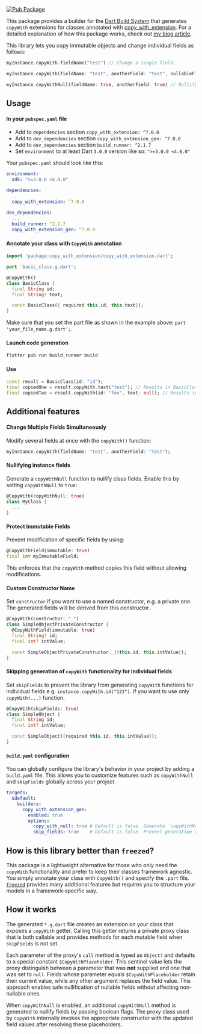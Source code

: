 [![Pub Package](https://img.shields.io/pub/v/copy_with_extension_gen.svg)](https://pub.dev/packages/copy_with_extension_gen)

This package provides a builder for the [Dart Build System](https://pub.dev/packages/build) that generates `copyWith` extensions for classes annotated with [copy_with_extension](https://pub.dev/packages/copy_with_extension). For a detailed explanation of how this package works, check out [my blog article](https://alexander-kirsch.com/blog/dart-extensions/).

This library lets you copy immutable objects and change individual fields as follows:

```dart
myInstance.copyWith.fieldName("test") // Change a single field.

myInstance.copyWith(fieldName: "test", anotherField: "test", nullableField: null) // Change multiple fields at once.

myInstance.copyWithNull(fieldName: true, anotherField: true) // Nullify multiple fields at once.
```


## Usage

#### In your `pubspec.yaml` file
- Add to `dependencies` section `copy_with_extension: ^7.0.0`
- Add to `dev_dependencies` section `copy_with_extension_gen: ^7.0.0`
- Add to `dev_dependencies` section `build_runner: ^2.1.7`
- Set `environment` to at least Dart `3.0.0` version like so: `">=3.0.0 <4.0.0"`

Your `pubspec.yaml` should look like this:

```yaml
environment:
  sdk: ">=3.0.0 <4.0.0"

dependencies:
  ...
  copy_with_extension: ^7.0.0
  
dev_dependencies:
  ...
  build_runner: ^2.1.7
  copy_with_extension_gen: ^7.0.0
```

#### Annotate your class with `CopyWith` annotation

```dart
import 'package:copy_with_extension/copy_with_extension.dart';

part 'basic_class.g.dart';

@CopyWith()
class BasicClass {
  final String id;
  final String? text;

  const BasicClass({ required this.id, this.text});
}
```

Make sure that you set the part file as shown in the example above: `part 'your_file_name.g.dart';`.

#### Launch code generation

```bash
flutter pub run build_runner build
```

#### Use

```dart
const result = BasicClass(id: "id");
final copiedOne = result.copyWith.text("test"); // Results in BasicClass(id: "id", text: "test");
final copiedTwo = result.copyWith(id: "foo", text: null); // Results in BasicClass(id: "foo", text: null);
```

## Additional features

#### Change Multiple Fields Simultaneously
Modify several fields at once with the `copyWith()` function:
```dart
myInstance.copyWith(fieldName: "test", anotherField: "test");
```

#### Nullifying instance fields

Generate a `copyWithNull` function to nullify class fields. Enable this by setting `copyWithNull` to `true`:
```dart
@CopyWith(copyWithNull: true)
class MyClass {
  ...
}
```

#### Protect Immutable Fields

Prevent modification of specific fields by using:

```dart
@CopyWithField(immutable: true)
final int myImmutableField;
```

This enforces that the `copyWith` method copies this field without allowing modifications.

#### Custom Constructor Name

Set `constructor` if you want to use a named constructor, e.g. a private one. The generated fields will be derived from this constructor.

```dart
@CopyWith(constructor: "_")
class SimpleObjectPrivateConstructor {
  @CopyWithField(immutable: true)
  final String? id;
  final int? intValue;

  const SimpleObjectPrivateConstructor._({this.id, this.intValue});
}
```

#### Skipping generation of `copyWith` functionality for individual fields

Set `skipFields` to prevent the library from generating `copyWith` functions for individual fields e.g. `instance.copyWith.id("123")`. If you want to use only `copyWith(...)` function.

```dart
@CopyWith(skipFields: true)
class SimpleObject {
  final String id;
  final int? intValue;

  const SimpleObject({required this.id, this.intValue});
}
```

#### `build.yaml` configuration

You can globally configure the library's behavior in your project by adding a `build.yaml` file. This allows you to customize features such as `copyWithNull` and `skipFields` globally across your project.

```yaml
targets:
  $default:
    builders:
      copy_with_extension_gen:
        enabled: true
        options:
          copy_with_null: true # Default is false. Generate `copyWithNull` functions.
          skip_fields: true    # Default is false. Prevent generation of individual field methods, e.g. `instance.copyWith.id("123")`.
```

## How is this library better than `freezed`?

This package is a lightweight alternative for those who only need the `copyWith` functionality and prefer to keep their classes framework agnostic. You simply annotate your class with `CopyWith()` and specify the `.part` file. [`freezed`](https://pub.dev/packages/freezed) provides many additional features but requires you to structure your models in a framework‑specific way.

## How it works

The generated `*.g.dart` file creates an extension on your class that exposes a `copyWith` getter. Calling this getter returns a private proxy class that is both callable and provides methods for each mutable field when `skipFields` is not set.

Each parameter of the proxy's `call` method is typed as `Object?` and defaults to a special constant `$CopyWithPlaceholder`. This sentinel value lets the proxy distinguish between a parameter that was **not** supplied and one that was set to `null`. Fields whose parameter equals `$CopyWithPlaceholder` retain their current value, while any other argument replaces the field value. This approach enables safe nullification of nullable fields without affecting non-nullable ones.

When `copyWithNull` is enabled, an additional `copyWithNull` method is generated to nullify fields by passing boolean flags. The proxy class used by `copyWith` internally invokes the appropriate constructor with the updated field values after resolving these placeholders.